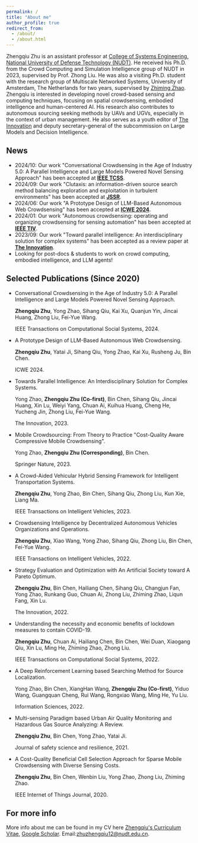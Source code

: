 ```yaml
---
permalink: /
title: "About me"
author_profile: true
redirect_from: 
  - /about/
  - /about.html
---
```


Zhengqiu Zhu is an assistant professor at [College of Systems Engineering, National University of Defense Technology (NUDT)](https://www.nudt.edu.cn/). He received his Ph.D. from the Crowd Computing and Simulation Intelligence group of NUDT in 2023, supervised by Prof. Zhong Liu. He was also a visiting Ph.D. student with the research group of Multiscale Networked Systems, University of Amsterdam, The Netherlands for two years, supervised by [Zhiming Zhao](https://staff.fnwi.uva.nl/z.zhao/). Zhengqiu is interested in developing novel crowd-based sensing and computing techniques, focusing on spatial crowdsensing, embodied intelligence and human-centered AI. His research also contributes to autonomous sourcing seeking methods by UAVs and UGVs, especially in the context of urban management. He also serves as a youth editor of [The Innovation](https://www.the-innovation.org/) and deputy secretary-general of the subcommission on Large Models and Decision Intelligence. 

News
------
* 2024/10: Our work "Conversational Crowdsensing in the Age of Industry 5.0: A Parallel Intelligence and Large Models Powered Novel Sensing Approach" has been accepted at [**IEEE TCSS**](https://ieeexplore.ieee.org/abstract/document/10717431).
* 2024/09: Our work "Clutaxis: an information-driven source search method balancing exploration and exploitation in turbulent environments" has been accepted at [**JSSR**](https://www.sciencedirect.com/science/article/pii/S2666449624000653).
* 2024/06: Our work "A Prototype Design of LLM-Based Autonomous Web Crowdsensing" has been accepted at [**ICWE 2024**](https://link.springer.com/chapter/10.1007/978-3-031-62362-2_34).
* 2024/01: Our work "Autonomous crowdsensing: operating and organizing crowdsensing for sensing automation" has been accepted at [**IEEE TIV**](https://ieeexplore.ieee.org/abstract/document/10410218).
* 2023/09: Our work "Toward parallel intelligence: An interdisciplinary solution for complex systems" has been accepted as a review paper at [**The Innovation**](https://www.cell.com/the-innovation/fulltext/S2666-6758(23)00149-2).
* Looking for post-docs & students to work on crowd computing, embodied intelligence, and LLM agents!

Selected Publications (Since 2020)
------
* Conversational Crowdsensing in the Age of Industry 5.0: A Parallel Intelligence and Large Models Powered Novel Sensing Approach. 

  **Zhengqiu Zhu**, Yong Zhao, Sihang Qiu, Kai Xu, Quanjun Yin, Jincai Huang, Zhong Liu, Fei-Yue Wang.

  IEEE Transactions on Computational Social Systems, 2024.
* A Prototype Design of LLM-Based Autonomous Web Crowdsensing.

  **Zhengqiu Zhu**, Yatai Ji, Sihang Qiu, Yong Zhao, Kai Xu, Rusheng Ju, Bin Chen.

  ICWE 2024.
* Towards Parallel Intelligence: An Interdisciplinary Solution for Complex Systems.

  Yong Zhao, **Zhengqiu Zhu (Co-first)**, Bin Chen, Sihang Qiu, Jincai Huang, Xin Lu, Weiyi Yang, Chuan Ai, Kuihua Huang, Cheng He, Yucheng Jin, Zhong Liu, Fei-Yue Wang.

  The Innovation, 2023.
* Mobile Crowdsourcing: From Theory to Practice "Cost-Quality Aware Compressive Mobile Crowdsensing".

  Yong Zhao, **Zhengqiu Zhu (Corresponding)**, Bin Chen.

  Springer Nature, 2023.
* A Crowd-Aided Vehicular Hybrid Sensing Framework for Intelligent Transportation Systems.

  **Zhengqiu Zhu**, Yong Zhao, Bin Chen, Sihang Qiu, Zhong Liu, Kun Xie, Liang Ma.

  IEEE Transactions on Intelligent Vehicles, 2023.
* Crowdsensing Intelligence by Decentralized Autonomous Vehicles Organizations and Operations.

  **Zhengqiu Zhu**, Xiao Wang, Yong Zhao, Sihang Qiu, Zhong Liu, Bin Chen, Fei-Yue Wang.

  IEEE Transactions on Intelligent Vehicles, 2022.
* Strategy Evaluation and Optimization with An Artificial Society toward A Pareto Optimum.

  **Zhengqiu Zhu**, Bin Chen, Hailiang Chen, Sihang Qiu, Changjun Fan, Yong Zhao, Runkang Guo, Chuan Ai, Zhong Liu, Zhiming Zhao, Liqun Fang, Xin Lu.

  The Innovation, 2022.
* Understanding the necessity and economic benefits of lockdown measures to contain COVID-19.

  **Zhengqiu Zhu**, Chuan Ai, Hailiang Chen, Bin Chen, Wei Duan, Xiaogang Qiu, Xin Lu, Ming He, Zhiming Zhao, Zhong Liu.

  IEEE Transactions on Computational Social Systems, 2022.
* A Deep Reinforcement Learning based Searching Method for Source Localization.

  Yong Zhao, Bin Chen, XiangHan Wang, **Zhengqiu Zhu (Co-first)**, Yiduo Wang, Guangquan Cheng, Rui Wang, Rongxiao Wang, Ming He, Yu Liu.

  Information Sciences, 2022.
* Multi-sensing Paradigm based Urban Air Quality Monitoring and Hazardous Gas Source Analyzing: A Review.

  **Zhengqiu Zhu**, Bin Chen, Yong Zhao, Yatai Ji.

  Journal of safety science and resilience, 2021.
* A Cost-Quality Beneficial Cell Selection Approach for Sparse Mobile Crowdsensing with Diverse Sensing Costs.

  **Zhengqiu Zhu**, Bin Chen, Wenbin Liu, Yong Zhao, Zhong Liu, Zhiming Zhao.

  IEEE Internet of Things Journal, 2020.

For more info
------
More info about me can be found in my CV here [Zhengqiu's Curriculum Vitae](https://github.com/stevenbot/zhengqiuzhu.github.io/blob/master/files/cv_Zhengqiu_Zhu.pdf), [Google Scholar](https://scholar.google.nl/citations?user=ExnFg3IAAAAJ&hl=en). Email:zhuzhengqiu12@nudt.edu.cn.


